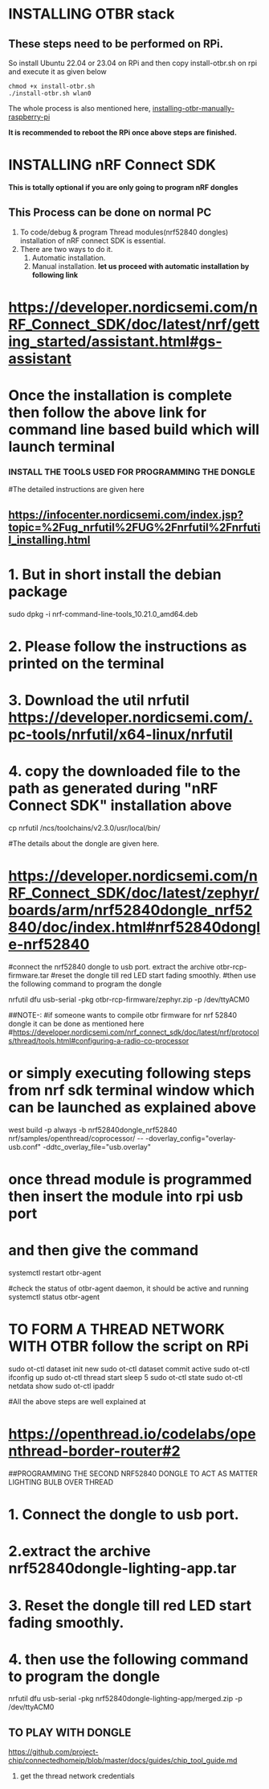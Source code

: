 # INSTALLING OTBR stack 
## These steps need to be performed on RPi.
So install Ubuntu 22.04 or 23.04 on RPi and then copy install-otbr.sh on rpi and execute it as given below

```
chmod +x install-otbr.sh
./install-otbr.sh wlan0

```

The whole process is also mentioned here,
[installing-otbr-manually-raspberry-pi](https://developer.nordicsemi.com/nRF_Connect_SDK/doc/latest/nrf/protocols/thread/tools.html#installing-otbr-manually-raspberry-pi)


**It is recommended to reboot the RPi once above steps are finished.**

# INSTALLING nRF Connect SDK 

**This is totally optional if you are only going to program nRF dongles**

## This Process can be done on normal PC
 1. To code/debug & program Thread modules(nrf52840 dongles) installation of nRF connect SDK is essential.
 2. There are two ways to do it.
     1. Automatic installation.
     2. Manual installation.
**let us proceed with automatic installation by following link**

# https://developer.nordicsemi.com/nRF_Connect_SDK/doc/latest/nrf/getting_started/assistant.html#gs-assistant
# Once the installation is complete then follow the above link for command line based build which will launch terminal


### INSTALL THE TOOLS USED FOR PROGRAMMING THE DONGLE
#The detailed instructions are given here 
## https://infocenter.nordicsemi.com/index.jsp?topic=%2Fug_nrfutil%2FUG%2Fnrfutil%2Fnrfutil_installing.html

# 1. But in short install the debian package 

sudo dpkg -i nrf-command-line-tools_10.21.0_amd64.deb

# 2. Please follow the instructions as printed on the terminal

# 3. Download the util nrfutil https://developer.nordicsemi.com/.pc-tools/nrfutil/x64-linux/nrfutil
# 4. copy the downloaded file to the path as generated during "nRF Connect SDK" installation above

cp nrfutil <home dir>/ncs/toolchains/v2.3.0/usr/local/bin/


#The details about the dongle are given here.

# https://developer.nordicsemi.com/nRF_Connect_SDK/doc/latest/zephyr/boards/arm/nrf52840dongle_nrf52840/doc/index.html#nrf52840dongle-nrf52840

#connect the nrf52840 dongle to usb port. extract the archive otbr-rcp-firmware.tar
#reset the dongle till red LED start fading smoothly.
#then use the following command to program the dongle

nrfutil dfu usb-serial -pkg otbr-rcp-firmware/zephyr.zip -p /dev/ttyACM0

##NOTE-:
#if someone wants to compile otbr firmware for nrf 52840 dongle it can be done as mentioned here
#https://developer.nordicsemi.com/nrf_connect_sdk/doc/latest/nrf/protocols/thread/tools.html#configuring-a-radio-co-processor
# or simply executing following steps from nrf sdk terminal window which can be launched as explained above

west build -p always -b nrf52840dongle_nrf52840 nrf/samples/openthread/coprocessor/ -- -doverlay_config="overlay-usb.conf" -ddtc_overlay_file="usb.overlay"


# once  thread module is programmed  then insert the module into rpi usb port
# and then give the command
systemctl restart otbr-agent

#check the status of otbr-agent daemon, it should be active and running
systemctl status otbr-agent


# TO FORM A THREAD NETWORK WITH OTBR follow the script on RPi

sudo ot-ctl dataset init new
sudo ot-ctl dataset commit active
sudo ot-ctl ifconfig up
sudo ot-ctl thread start
sleep 5
sudo ot-ctl state
sudo ot-ctl netdata show
sudo ot-ctl ipaddr

#All the  above steps are well explained at
# https://openthread.io/codelabs/openthread-border-router#2


##PROGRAMMING THE SECOND NRF52840 DONGLE TO ACT AS MATTER LIGHTING BULB OVER THREAD 
# 1. Connect the dongle to usb port.
# 2.extract the archive nrf52840dongle-lighting-app.tar
# 3. Reset the dongle till red LED start fading smoothly.

# 4. then use the following command to program the dongle

nrfutil dfu usb-serial -pkg nrf52840dongle-lighting-app/merged.zip -p /dev/ttyACM0


## TO PLAY WITH DONGLE
https://github.com/project-chip/connectedhomeip/blob/master/docs/guides/chip_tool_guide.md
1. get the thread network credentials


